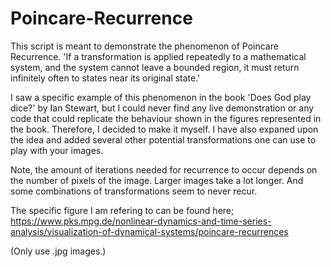 # Poincare-Recurrence

This script is meant to demonstrate the phenomenon of Poincare Recurrence.
'If a transformation is applied repeatedly to a mathematical system, and the system cannot leave a bounded region, it must return
infinitely often to states near its original state.'

I saw a specific example of this phenomenon in the book 'Does God play dice?' by Ian Stewart, but I could never find any live demonstration
or any code that could replicate the behaviour shown in the figures represented in the book. Therefore, I decided to make it myself. 
I have also expaned upon the idea and added several other potential transformations one can use to play with your images.

Note, the amount of iterations needed for recurrence to occur depends on the number of pixels of the image. Larger images take a lot longer.
And some combinations of transformations seem to never recur. 

The specific figure I am refering to can be found here; https://www.pks.mpg.de/nonlinear-dynamics-and-time-series-analysis/visualization-of-dynamical-systems/poincare-recurrences

(Only use .jpg images.)
